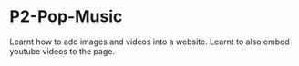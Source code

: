 # P2-Pop-Music
Learnt how to add images and videos into a website. Learnt to also embed youtube videos to the page.
